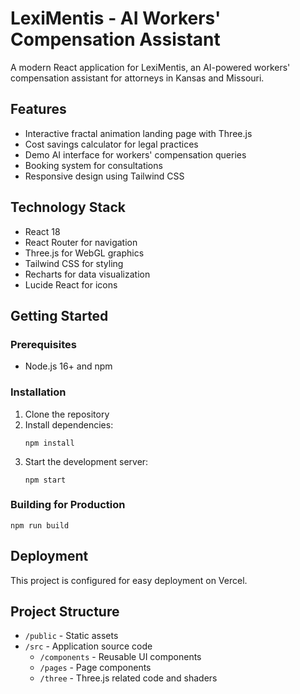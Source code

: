 # LexiMentis - AI Workers' Compensation Assistant

A modern React application for LexiMentis, an AI-powered workers' compensation assistant for attorneys in Kansas and Missouri.

## Features

- Interactive fractal animation landing page with Three.js
- Cost savings calculator for legal practices
- Demo AI interface for workers' compensation queries
- Booking system for consultations
- Responsive design using Tailwind CSS

## Technology Stack

- React 18
- React Router for navigation
- Three.js for WebGL graphics
- Tailwind CSS for styling
- Recharts for data visualization
- Lucide React for icons

## Getting Started

### Prerequisites

- Node.js 16+ and npm

### Installation

1. Clone the repository
2. Install dependencies:
   ```
   npm install
   ```
3. Start the development server:
   ```
   npm start
   ```

### Building for Production

```
npm run build
```

## Deployment

This project is configured for easy deployment on Vercel.

## Project Structure

- `/public` - Static assets
- `/src` - Application source code
  - `/components` - Reusable UI components
  - `/pages` - Page components
  - `/three` - Three.js related code and shaders
